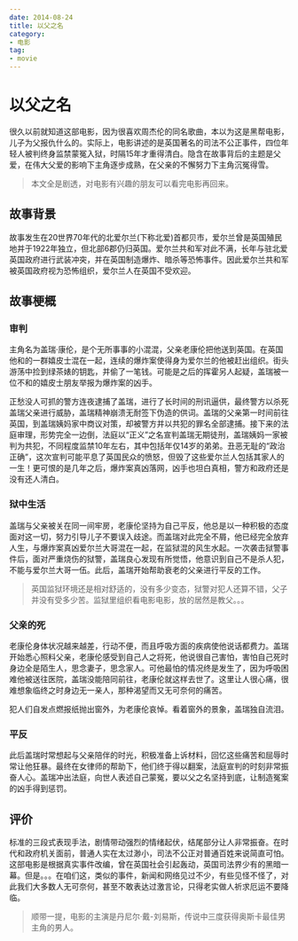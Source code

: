 ```yaml
---
date: 2014-08-24
title: 以父之名
category:
- 电影
tag:
- movie
---
```

# 以父之名

很久以前就知道这部电影，因为很喜欢周杰伦的同名歌曲，本以为这是黑帮电影，儿子为父报仇什么的。实际上，电影讲述的是英国著名的司法不公正事件，四位年轻人被判终身监禁蒙冤入狱，时隔15年才重得清白。隐含在故事背后的主题是父爱，在伟大父爱的影响下主角逐步成熟，在父亲的不懈努力下主角沉冤得雪。

> 本文全是剧透，对电影有兴趣的朋友可以看完电影再回来。

## 故事背景

故事发生在20世界70年代的北爱尔兰(下称北爱)首都贝市，爱尔兰曾是英国殖民地并于1922年独立，但北部6郡仍归英国。爱尔兰共和军对此不满，长年与驻北爱英国政府进行武装冲突，并在英国制造爆炸、暗杀等恐怖事件。因此爱尔兰共和军被英国政府视为恐怖组织，爱尔兰人在英国不受欢迎。

## 故事梗概

### 审判

主角名为盖瑞·康伦，是个无所事事的小混混，父亲老康伦把他送到英国。在英国他和的一群嬉皮士混在一起，连续的爆炸案使得身为爱尔兰的他被赶出组织。街头游荡中捡到绿茶婊的钥匙，并偷了一笔钱。可能是之后的挥霍另人起疑，盖瑞被一位不和的嬉皮士朋友举报为爆炸案的凶手。

正愁没人可抓的警方连夜逮捕了盖瑞，进行了长时间的刑讯逼供，最终警方以杀死盖瑞父亲进行威胁，盖瑞精神崩溃无耐签下伪造的供词。盖瑞的父亲第一时间前往英国，到盖瑞姨妈家中商议对策，却被警方并以共犯的罪名全部逮捕。接下来的法庭审理，形势完全一边倒，法庭以“正义”之名宣判盖瑞无期徒刑，盖瑞姨妈一家被判为共犯，不同程度监禁10年左右，其中包括年仅14岁的弟弟。丑恶无耻的“政治正确”，这次宣判可能平息了英国民众的愤怒，但毁了这些爱尔兰人包括其家人的一生！更可恨的是几年之后，爆炸案真凶落网，凶手也坦白真相，警方和政府还是没有还人清白。

### 狱中生活

盖瑞与父亲被关在同一间牢房，老康伦坚持为自己平反，他总是以一种积极的态度面对这一切，努力引导儿子不要误入歧途。而盖瑞对此完全不屑，他已经完全放弃人生，与爆炸案真凶爱尔兰大哥混在一起，在监狱混的风生水起。一次袭击狱警事件后，面对严重烧伤的狱警，盖瑞良心发现有所觉悟，他意识到自己不是杀人犯，不能与爱尔兰大哥一伍。此后，盖瑞开始帮助衰老的父亲进行平反的工作。

> 英国监狱环境还是相对舒适的，没有多少变态，狱警对犯人还算不错，父子并没有受多少苦。监狱里组织看电影电影，放的居然是教父。。。

### 父亲的死

老康伦身体状况越来越差，行动不便，而且呼吸方面的疾病使他说话都费力。盖瑞开始悉心照料父亲，老康伦感受到自己人之将死，他说很自己害怕，害怕自己死时身边全是陌生人，思念妻子，思念家人。可他最怕的情况终是发生了，因为呼吸困难他被送往医院，盖瑞没能陪同前往，老康伦就这样去世了。这里让人很心痛，很难想象临终之时身边无一亲人，那种渴望而又无可奈何的痛苦。

犯人们自发点燃报纸抛出窗外，为老康伦哀悼。看着窗外的景象，盖瑞独自流泪。

### 平反

此后盖瑞时常想起与父亲陪伴的时光，积极准备上诉材料，回忆这些痛苦和屈辱时常让他狂暴。最终在女律师的帮助下，他们终于得以翻案，法庭宣判的时刻非常振奋人心。盖瑞冲出法庭，向世人表述自己蒙冤，要以父之名坚持到底，让制造冤案的凶手得到惩罚。

## 评价

标准的三段式表现手法，剧情带动强烈的情绪起伏，结尾部分让人非常振奋。在时代和政府机关面前，普通人实在太过渺小，司法不公正对普通百姓来说简直可怕。这部电影是根据真实事件改编，曾在英国社会引起轰动，英国司法界少有的黑暗一幕。但是。。。在咱们这，类似的事件，新闻和网络见过不少，有些见怪不怪了，对此我们大多数人无可奈何，甚至不敢表达过激言论，只得老实做人祈求厄运不要降临。

> 顺带一提，电影的主演是丹尼尔·戴-刘易斯，传说中三度获得奥斯卡最佳男主角的男人。
>
